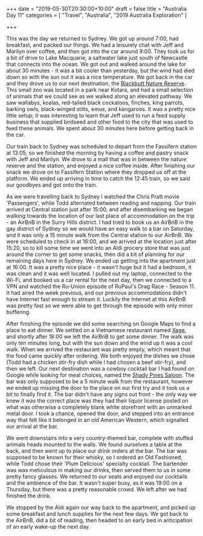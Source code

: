 +++
date = "2019-05-30T20:30:00+10:00"
draft = false
title = "Australia Day 11"
categories = [ "Travel", "Australia", "2019 Australia Exploration" ]

+++

This was the day we returned to Sydney. We got up around 7:00, had breakfast, and packed our things. We had a leisurely chat with Jeff and Marilyn over coffee, and then got into the car around 9:00. They took us for a bit of drive to Lake Macquarie, a saltwater lake just south of Newcastle that connects into the ocean. We got out and walked around the lake for about 30 minutes - it was a bit cooler than yesterday, but the wind had died down so with the sun out it was a nice temperature. We got back in the car and they drove us to our next destination, the [Blackbutt Nature Reserve](http://www.newcastle.nsw.gov.au/Blackbutt-Reserve/Home.aspx). This small zoo was located in a park near Kotara, and had a small selection of animals that we could see as we walked along an elevated pathway. We saw wallabys, koalas, red-tailed black cockatoos, finches, king parrots, barking owls, black-winged stilts, emus, and kangaroos. It was a pretty nice little setup; it was interesting to learn that Jeff used to run a feed supply business that supplied birdseed and other food to the city that was used to feed these animals. We spent about 30 minutes here before getting back in the car.

Our train back to Sydney was scheduled to depart from the Fassifern station at 13:05, so we finished the morning by having a coffee and pastry snack with Jeff and Marilyn. We drove to a mall that was in between the nature reserve and the station, and enjoyed a nice coffee inside. After finishing our snack we drove on to Fassifern Station where they dropped us off at the platform. We ended up arriving in time to catch the 12:45 train, so we said our goodbyes and got onto the train.

As we were travelling back to Sydney I watched the Chris Pratt movie 'Passengers', while Todd alternated between reading and napping. Our train arrived at Central station just after 15:00, and after disembarking we began walking towards the location of our last place of accommodation on the trip - an AirBnB in the Surry Hills district. I had tried to book us an AirBnB in the gay district of Sydney so we would have an easy walk to a bar on Saturday, and it was only a 15 minute walk from the Central station to our AirBnB. We were scheduled to check in at 16:00, and we arrived at the location just after 15:20, so to kill some time we went into an Aldi grocery store that was just around the corner to get some snacks, then did a bit of planning for our remaining days here in Sydney. We ended up getting into the apartment just at 16:00. It was a pretty nice place - it wasn't huge but it had a bedroom, it was clean and it was well located. I pulled out my laptop, connected to the Wi-Fi, and booked us a car rental for the next day, then we connected to a VPN and watched the Ru-Union episode of RuPaul's Drag Race - Season 11. It had aired the week previous, and our previous accommodations didn't have Internet fast enough to stream it. Luckily the Internet at this AirBnB was pretty fast so we were able to get through the episode with only minor buffering.

After finishing the episode we did some searching on Google Maps to find a place to eat dinner. We settled on a Vietnamese restaurant named [Xage](https://www.xage.com.au/), and shortly after 18:00 we left the AirBnB to get some dinner. The walk was only ten minutes long, but with the sun down and the wind up it was a cool walk. When we arrived the restaurant was pretty empty, which meant that the food came quickly after ordering. We both enjoyed the dishes we chose (Todd had a chicken stir-fry dish while I had chosen a beef stir-fry), and then we left. Our next destination was a cowboy cocktail bar I had found on Google while looking for meal choices, named the [Shady Pines Saloon](https://shadypinessaloon.com/). The bar was only supposed to be a 5 minute walk from the restaurant, however we ended up missing the door to the place on our first try and it took us a bit to finally find it. The bar didn't have any signs out front - the only way we knew it was the correct place was they had their liquor license posted on what was otherwise a completely blank white storefront with an unmarked metal door. I took a chance, opened the door, and stepped into an entrance way that felt like it belonged in an old American Western, which signalled our arrival at the bar.

We went downstairs into a very country-themed bar, complete with stuffed animals heads mounted to the walls. We found ourselves a table at the back, and then went up to place our drink orders at the bar. The bar was supposed to be known for their whisky, so I ordered an Old Fashioned, while Todd chose their 'Plum Delicious' specialty cocktail. The bartender was was meticulous in making our drinks, then served them to us in some pretty fancy glasses. We returned to our seats and enjoyed our cocktails and the ambience of the bar. It wasn't super busy, as it was 19:00 on a Thursday, but there was a pretty reasonable crowd. We left after we had finished the drink.

We stopped by the Aldi again our way back to the apartment, and picked up some breakfast and lunch supplies for the next few days. We got back to the AirBnB, did a bit of reading, then headed to an early bed in anticipation of an early wake-up the next day.

